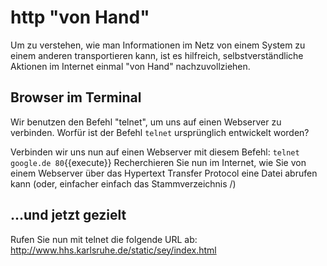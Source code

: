 # http "von Hand"
Um zu verstehen, wie man Informationen im Netz von einem System zu einem anderen 
transportieren kann, ist es hilfreich, selbstverständliche Aktionen im Internet
einmal "von Hand" nachzuvollziehen.

## Browser im Terminal
Wir benutzen den Befehl "telnet", um uns auf einen Webserver zu verbinden. Worfür ist
der Befehl `telnet` ursprünglich entwickelt worden?

Verbinden wir uns nun auf einen Webserver mit diesem Befehl:
`telnet google.de 80`{{execute}}
Recherchieren Sie nun im Internet, wie Sie von einem Webserver über das
Hypertext Transfer Protocol eine Datei abrufen kann (oder, einfacher einfach 
das Stammverzeichnis /)

## ...und jetzt gezielt
Rufen Sie nun mit telnet die folgende URL ab:
http://www.hhs.karlsruhe.de/static/sey/index.html
